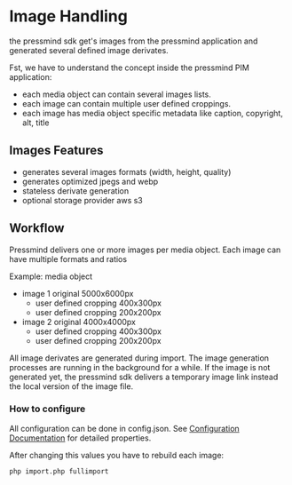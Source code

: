 # Image Handling
the pressmind sdk get's images from the pressmind application and
generated several defined image derivates.

Fst, we have to understand the concept inside the pressmind PIM application:

* each media object can contain several images lists. 
* each image can contain multiple user defined croppings.
* each image has media object specific metadata like caption, copyright, alt, title

## Images Features
* generates several images formats (width, height, quality)
* generates optimized jpegs and webp
* stateless derivate generation
* optional storage provider aws s3

## Workflow
Pressmind delivers one or more images per media object.
Each image can have multiple formats and ratios

Example:
 media object
 * image 1 original 5000x6000px 
   * user defined cropping 400x300px
   * user defined cropping 200x200px
 * image 2 original 4000x4000px
   * user defined cropping 400x300px
   * user defined cropping 200x200px
    
All image derivates are generated during import. 
The image generation processes are running in the background for a while. 
If the image is not generated yet, the pressmind sdk delivers a temporary image link
instead the local version of the image file.

### How to configure
All configuration can be done in config.json.
See [Configuration Documentation](config.md) for detailed properties.

After changing this values you have to rebuild each image:

```shell
php import.php fullimport
```
